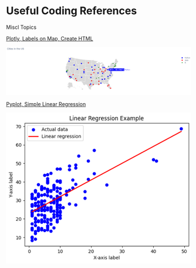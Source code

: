 # Useful Coding References

Miscl Topics

[Plotly, Labels on Map, Create HTML](https://github.com/jamespairepo/_Reference/blob/main/data_science_from_scratch/nearest_neighbors.ipynb)

![screenshot](/screenshots/plotly_us_map.png)

[Pyplot, Simple Linear Regression](https://github.com/jamespairepo/_Reference/blob/main/data_science_from_scratch/simple_linear_regression.ipynb)

![screenshot](/screenshots/linear_regression.png)